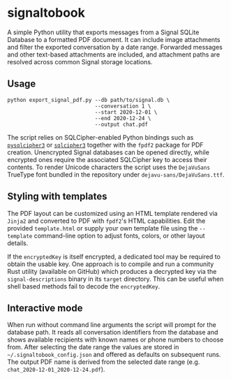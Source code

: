 # signaltobook

A simple Python utility that exports messages from a Signal SQLite
Database to a formatted PDF document. It can include image attachments
and filter the exported conversation by a date range. Forwarded messages
and other text-based attachments are included, and attachment paths are
resolved across common Signal storage locations.

## Usage

```
python export_signal_pdf.py --db path/to/signal.db \
                            --conversation 1 \
                            --start 2020-12-01 \
                            --end 2020-12-24 \
                            --output chat.pdf
```

The script relies on SQLCipher-enabled Python bindings such as
[`pysqlcipher3`](https://pypi.org/project/pysqlcipher3/) or
[`sqlcipher3`](https://pypi.org/project/sqlcipher3/) together with the
`fpdf2` package for PDF creation. Unencrypted Signal databases can be
opened directly, while encrypted ones require the associated SQLCipher
key to access their contents. To render Unicode characters the script
uses the `DejaVuSans` TrueType font bundled in the repository under
`dejavu-sans/DejaVuSans.ttf`.

## Styling with templates

The PDF layout can be customized using an HTML template rendered via
`Jinja2` and converted to PDF with `fpdf2`'s HTML capabilities. Edit the
provided `template.html` or supply your own template file using the
`--template` command-line option to adjust fonts, colors, or other layout
details.

If the `encryptedKey` is itself encrypted, a dedicated tool may be
required to obtain the usable key. One approach is to compile and run a
community Rust utility (available on GitHub) which produces a decrypted
key via the `signal-descriptions` binary in its `target` directory. This
can be useful when shell based methods fail to decode the `encryptedKey`.

## Interactive mode

When run without command line arguments the script will prompt for the
database path. It reads all conversation identifiers from the database and
shows available recipients with known names or phone numbers to choose from.
After selecting the date range the values are stored in
`~/.signaltobook_config.json` and offered as defaults on subsequent runs. The
output PDF name is derived from the selected date range (e.g.
`chat_2020-12-01_2020-12-24.pdf`).

